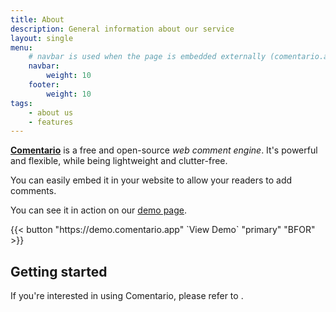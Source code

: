 ```yaml
---
title: About
description: General information about our service
layout: single
menu:
    # navbar is used when the page is embedded externally (comentario.app)
    navbar:
        weight: 10
    footer:
        weight: 10
tags:
    - about us
    - features
---
```


**[Comentario](https://comentario.app)** is a free and open-source *web comment engine*. It's powerful and flexible, while being lightweight and clutter-free.

You can easily embed it in your website to allow your readers to add comments.

You can see it in action on our [demo page](https://demo.comentario.app).

<p>
{{< button "https://demo.comentario.app" `View Demo<i class="fas fa-external-link ms-2"></i>` "primary" "BFOR" >}}
</p>

## Getting started

If you're interested in using Comentario, please refer to [](/getting-started).
